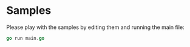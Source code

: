 # Samples

Please play with the samples by editing them and running the main file:
```go
go run main.go
```
